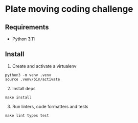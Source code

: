 # Plate moving coding challenge

## Requirements

- Python 3.11

## Install

1. Create and activate a virtualenv

```shell
python3 -m venv .venv
source .venv/bin/activate
```

2. Install deps

```shell
make install
```

3. Run linters, code formatters and tests

```shell
make lint types test
```
